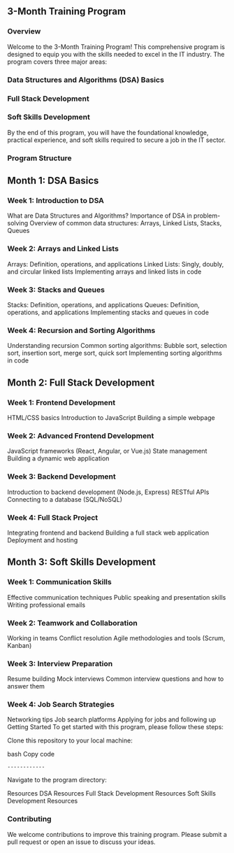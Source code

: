 ## 3-Month Training Program
### Overview
Welcome to the 3-Month Training Program! This comprehensive program is designed to equip you with the skills needed to excel in the IT industry. The program covers three major areas:

### Data Structures and Algorithms (DSA) Basics
### Full Stack Development
### Soft Skills Development
By the end of this program, you will have the foundational knowledge, practical experience, and soft skills required to secure a job in the IT sector.

### Program Structure
## Month 1: DSA Basics
### Week 1: Introduction to DSA
What are Data Structures and Algorithms?
Importance of DSA in problem-solving
Overview of common data structures: Arrays, Linked Lists, Stacks, Queues
### Week 2: Arrays and Linked Lists
Arrays: Definition, operations, and applications
Linked Lists: Singly, doubly, and circular linked lists
Implementing arrays and linked lists in code
### Week 3: Stacks and Queues
Stacks: Definition, operations, and applications
Queues: Definition, operations, and applications
Implementing stacks and queues in code
### Week 4: Recursion and Sorting Algorithms
Understanding recursion
Common sorting algorithms: Bubble sort, selection sort, insertion sort, merge sort, quick sort
Implementing sorting algorithms in code
## Month 2: Full Stack Development
### Week 1: Frontend Development
HTML/CSS basics
Introduction to JavaScript
Building a simple webpage
### Week 2: Advanced Frontend Development
JavaScript frameworks (React, Angular, or Vue.js)
State management
Building a dynamic web application
### Week 3: Backend Development
Introduction to backend development (Node.js, Express)
RESTful APIs
Connecting to a database (SQL/NoSQL)
### Week 4: Full Stack Project
Integrating frontend and backend
Building a full stack web application
Deployment and hosting
## Month 3: Soft Skills Development
### Week 1: Communication Skills
Effective communication techniques
Public speaking and presentation skills
Writing professional emails
### Week 2: Teamwork and Collaboration
Working in teams
Conflict resolution
Agile methodologies and tools (Scrum, Kanban)
### Week 3: Interview Preparation
Resume building
Mock interviews
Common interview questions and how to answer them
### Week 4: Job Search Strategies
Networking tips
Job search platforms
Applying for jobs and following up
Getting Started
To get started with this program, please follow these steps:

Clone this repository to your local machine:

bash
Copy code
```
------------
```
Navigate to the program directory:


Resources
DSA Resources
Full Stack Development Resources
Soft Skills Development Resources
### Contributing
We welcome contributions to improve this training program. Please submit a pull request or open an issue to discuss your ideas.
